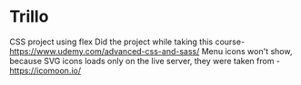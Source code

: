 # Trillo
CSS project using flex
Did the project while taking this course- https://www.udemy.com/advanced-css-and-sass/
Menu icons won't show, because SVG icons loads only on the live server, they were taken from - https://icomoon.io/
